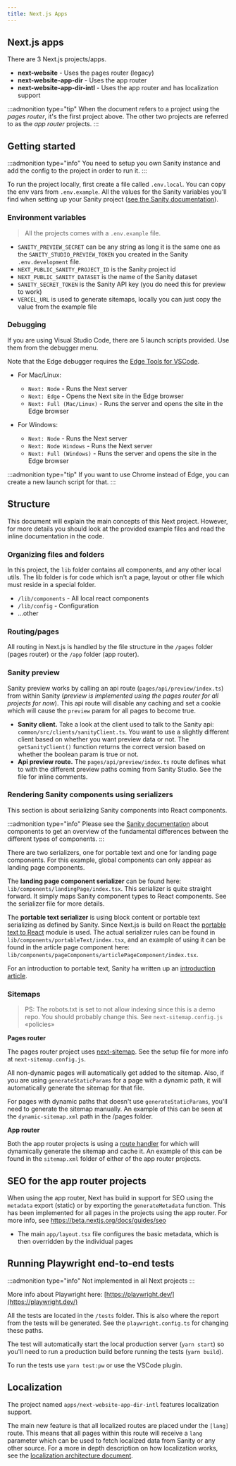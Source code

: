 ```yaml
---
title: Next.js Apps
---
```


## Next.js apps

There are 3 Next.js projects/apps.

-   **next-website** - Uses the pages router (legacy)
-   **next-website-app-dir** - Uses the app router
-   **next-website-app-dir-intl** - Uses the app router and has localization support

:::admonition type="tip"
When the document refers to a project using the _pages router_, it's the first project above. The other two projects are referred to as the _app router_ projects.
:::

## Getting started

:::admonition type="info"
You need to setup you own Sanity instance and add the config to the project in order to run it.
:::

To run the project locally, first create a file called `.env.local`. You can copy the env vars from `.env.example`. All the values for the Sanity variables you'll find when setting up your Sanity project ([see the Sanity documentation](/docs/apps/sanity-studio)).

### Environment variables

> All the projects comes with a `.env.example` file.

-   `SANITY_PREVIEW_SECRET` can be any string as long it is the same one as the `SANITY_STUDIO_PREVIEW_TOKEN` you created in the Sanity `.env.development` file.
-   `NEXT_PUBLIC_SANITY_PROJECT_ID` is the Sanity project id
-   `NEXT_PUBLIC_SANITY_DATASET` is the name of the Sanity dataset
-   `SANITY_SECRET_TOKEN` is the Sanity API key (you do need this for preview to work)
-   `VERCEL_URL` is used to generate sitemaps, locally you can just copy the value from the example file

### Debugging

If you are using Visual Studio Code, there are 5 launch scripts provided. Use them from the debugger menu.

Note that the Edge debugger requires the [Edge Tools for VSCode](https://marketplace.visualstudio.com/items?itemName=ms-edgedevtools.vscode-edge-devtools).

-   For Mac/Linux:

    -   `Next: Node` - Runs the Next server
    -   `Next: Edge` - Opens the Next site in the Edge browser
    -   `Next: Full (Mac/Linux)` - Runs the server and opens the site in the Edge browser

-   For Windows:

    -   `Next: Node` - Runs the Next server
    -   `Next: Node Windows` - Runs the Next server
    -   `Next: Full (Windows)` - Runs the server and opens the site in the Edge browser

:::admonition type="tip"
If you want to use Chrome instead of Edge, you can create a new launch script for that.
:::

## Structure

This document will explain the main concepts of this Next project. However, for more details you should look at the provided example files and read the inline documentation in the code.

### Organizing files and folders

In this project, the `lib` folder contains all components, and any other local utils. The lib folder is for code which isn't a page, layout or other file which must reside in a special folder.

-   `/lib/components` - All local react components
-   `/lib/config` - Configuration
-   ...other

### Routing/pages

All routing in Next.js is handled by the file structure in the `/pages` folder (pages router) or the `/app` folder (app router).

### Sanity preview

Sanity preview works by calling an api route (`pages/api/preview/index.ts`) from within Sanity (_preview is implemented using the pages router for all projects for now_). This api route will disable any caching and set a cookie which will cause the `preview` param for all pages to become true.

-   **Sanity client.** Take a look at the client used to talk to the Sanity api: `common/src/clients/sanityClient.ts`. You want to use a slightly different client based on whether you want preview data or not. The `getSanityClient()` function returns the correct version based on whether the boolean param is true or not.
-   **Api preview route.** The `pages/api/preview/index.ts` route defines what to with the different preview paths coming from Sanity Studio. See the file for inline comments.

### Rendering Sanity components using serializers

This section is about serializing Sanity components into React components.

:::admonition type="info"
Please see the [Sanity documentation](/docs/apps/sanity-studio) about components to get an overview of the fundamental differences between the different types of components.
:::

There are two serializers, one for portable text and one for landing page components. For this example, global components can only appear as landing page components.

The **landing page component serializer** can be found here: `lib/components/landingPage/index.tsx`. This serializer is quite straight forward. It simply maps Sanity component types to React components. See the serializer file for more details.

The **portable text serializer** is using block content or portable text serializing as defined by Sanity. Since Next.js is build on React the [portable text to React](https://github.com/portabletext/react-portabletext) module is used. The actual serializer rules can be found in `lib/components/portableText/index.tsx`, and an example of using it can be found in the article page component here: `lib/components/pageComponents/articlePageComponent/index.tsx`.

For an introduction to portable text, Sanity ha written up an [introduction article](https://www.sanity.io/guides/introduction-to-portable-text).

### Sitemaps

> PS: The robots.txt is set to not allow indexing since this is a demo repo. You should probably change this.
> See `next-sitemap.config.js` «policies»

**Pages router**

The pages router project uses [next-sitemap](https://www.npmjs.com/package/next-sitemap).
See the setup file for more info at `next-sitemap.config.js`.

All non-dynamic pages will automatically get added to the sitemap. Also, if you are using `generateStaticParams` for a page with a dynamic path, it will automatically generate the sitemap for that file.

For pages with dynamic paths that doesn't use `generateStaticParams`, you'll need to generate the sitemap manually. An example of this can be seen at the `dynamic-sitemap.xml` path in the /pages folder.

**App router**

Both the app router projects is using a [route handler](https://beta.nextjs.org/docs/routing/route-handlers) for which will dynamically generate the sitemap and cache it. An example of this can be found in the `sitemap.xml` folder of either of the app router projects.

## SEO for the app router projects

When using the app router, Next has build in support for SEO using the `metadata` export (static) or by exporting the `generateMetadata` function.
This has been implemented for all pages in the projects using the app router. For more info, see https://beta.nextjs.org/docs/guides/seo

-   The main `app/layout.tsx` file configures the basic metadata, which is then overridden by the individual pages

## Running Playwright end-to-end tests

:::admonition type="info"
Not implemented in all Next projects
:::

More info about Playwright here: [https://playwright.dev/](https://playwright.dev/)

All the tests are located in the `/tests` folder. This is also where the report from the tests will be generated. See the `playwright.config.ts` for changing these paths.

The test will automatically start the local production server (`yarn start`) so you'll need to run a production build before running the tests (`yarn build`).

To run the tests use `yarn test:pw` or use the VSCode plugin.

## Localization

The project named `apps/next-website-app-dir-intl` features localization support.

The main new feature is that all localized routes are placed under the `[lang]` route. This means that all pages within this route will receive a `lang` parameter which can be used to fetch localized data from Sanity or any other source. For a more in depth description on how localization works, see the [localization architecture document](/docs/architecture/localization).
